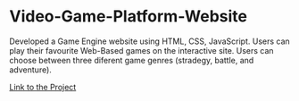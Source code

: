 # Video-Game-Platform-Website
Developed a Game Engine website using HTML, CSS, JavaScript. Users can play their favourite Web-Based games on the interactive site. Users can choose between three diferent game genres (stradegy, battle, and adventure).


[Link to the Project](https://Game-Platform-Site-John-Brennan.johnnyt001.repl.co)
 
